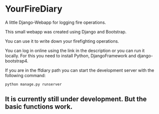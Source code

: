 # YourFireDiary
A little Django-Webapp for logging fire operations.

This small webapp was created using Django and Bootstrap.

You can use it to write down your firefighting operations.

You can log in online using the link in the description or you can run it locally. For this you need to install Python, DjangoFramework and django-bootstrap4.

If you are in the ffdiary path you can start the development server with the following command:

```
python manage.py runserver
```

## It is currently still under development. But the basic functions work.
